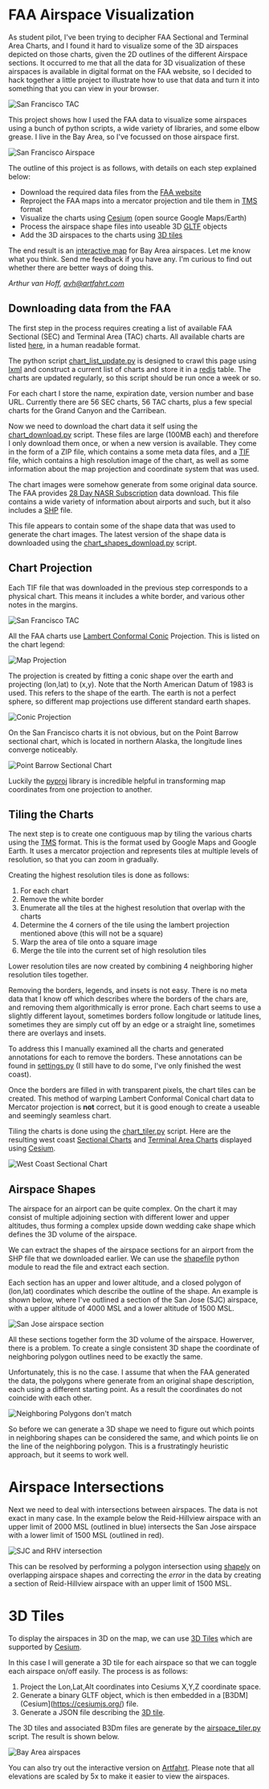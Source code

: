 FAA Airspace Visualization
==========================

As student pilot, I've been trying to decipher FAA Sectional and Terminal Area Charts, and I found it hard to visualize some of the 3D airspaces depicted on those charts, given the 2D outlines of the different Airspace sections. It occurred to me that all the data for 3D visualization of these airspaces is available in digital format on the FAA website, so I decided to hack together a little project to illustrate how to use that data and turn it into something that you can view in your browser.

![San Francisco TAC](/imgs/San_Francisco_TAC.png)

This project shows how I used the FAA data to visualize some airspaces using a bunch of python scripts, a wide variety of libraries, and some elbow grease. I live in the Bay Area, so I've focussed on those airspace first.

![San Francisco Airspace](/imgs/SFO_airspace.png)

The outline of this project is as follows, with details on each step explained below:
* Download the required data files from the [FAA website](https://www.faa.gov/air_traffic/flight_info/aeronav/digital_products/vfr/)
* Reproject the FAA maps into a mercator projection and tile them in [TMS](https://wiki.osgeo.org/wiki/Tile_Map_Service_Specification) format
* Visualize the charts using [Cesium](https://cesiumjs.org/) (open source Google Maps/Earth)
* Process the airspace shape files into useable 3D [GLTF](https://github.com/KhronosGroup/glTF/tree/master/specification/2.0) objects
* Add the 3D airspaces to the charts using [3D tiles](https://github.com/AnalyticalGraphicsInc/3d-tiles)

The end result is an [interactive map](https://airspace.artfahrt.com/map.html) for Bay Area airspaces. Let me know what you think. Send me feedback if you have any. I'm curious to find out whether there are better ways of doing this.

*Arthur van Hoff, avh@artfahrt.com*

## Downloading data from the FAA

The first step in the process requires creating a list of available FAA Sectional (SEC) and Terminal Area (TAC) charts. All available charts are listed [here](https://www.faa.gov/air_traffic/flight_info/aeronav/digital_products/vfr/), in a human readable format.

The python script [chart_list_update.py](/src/chart_list_update.py) is designed to crawl this page using [lxml](https://lxml.de) and construct a current list of charts and store it in a [redis](https://redis.io/) table. The charts are updated regularly, so this script should be run once a week or so.

For each chart I store the name, expiration date, version number and base URL. Currently there are 56 SEC charts, 56 TAC charts, plus a few special charts for the Grand Canyon and the Carribean.

Now we need to download the chart data it self using the [chart_download.py](src/chart_download.py) script. These files are large (100MB each) and therefore I only download them once, or when a new version is available. They come in the form of a ZIP file, which contains a some meta data files, and a [TIF](https://en.wikipedia.org/wiki/GeoTIFF) file, which contains a high resolution image of the chart, as well as some information about the map projection and coordinate system that was used.

The chart images were somehow generate from some original data source. The FAA provides [28 Day NASR Subscription](https://www.faa.gov/air_traffic/flight_info/aeronav/aero_data/NASR_Subscription/) data download. This file contains a wide variety of information about airports and such, but it also includes a [SHP](https://en.wikipedia.org/wiki/Shapefile) file.

This file appears to contain some of the shape data that was used to generate the chart images. The latest version of the shape data is downloaded using the [chart_shapes_download.py](src/chart_shapes_download.py) script.

## Chart Projection

Each TIF file that was downloaded in the previous step corresponds to a physical chart. This means it includes a white border, and various other notes in the margins.

![San Francisco TAC](/imgs/San_Francisco_TAC_full.png)

All the FAA charts use [Lambert Conformal Conic](https://en.wikipedia.org/wiki/Lambert_conformal_conic_projection) Projection. This is listed on the chart legend:

![Map Projection](/imgs/Map_Projection.png)

The projection is created by fitting a conic shape over the earth and projecting (lon,lat) to (x,y). Note that the North American Datum of 1983 is used. This refers to the shape of the earth. The earth is not a perfect sphere, so different map projections use different standard earth shapes.

![Conic Projection](/imgs/Conic.png)

On the San Francisco charts it is not obvious, but on the Point Barrow sectional chart, which is located in northern Alaska, the longitude lines converge noticeably.

![Point Barrow Sectional Chart](/imgs/Point_Barrow_SEC.png)

Luckily the [pyproj](https://pypi.org/project/pyproj/) library is incredible helpful in transforming map coordinates from one projection to another.

## Tiling the Charts

The next step is to create one contiguous map by tiling the various charts using the [TMS](https://wiki.osgeo.org/wiki/Tile_Map_Service_Specification) format. This is the format used by Google Maps and Google Earth. It uses a mercator projection and represents tiles at multiple levels of resolution, so that you can zoom in gradually.

Creating the highest resolution tiles is done as follows:

1. For each chart
1. Remove the white border
1. Enumerate all the tiles at the highest resolution that overlap with the charts
1. Determine the 4 corners of the tile using the lambert projection mentioned above (this will not be a square)
1. Warp the area of tile onto a square image
1. Merge the tile into the current set of high resolution tiles

Lower resolution tiles are now created by combining 4 neighboring higher resolution tiles together.

Removing the borders, legends, and insets is not easy. There is no meta data that I know off which describes where the borders of the chars are, and removing them algorithmically is error prone. Each chart seems to use a slightly different layout, sometimes borders follow longitude or latitude lines, sometimes they are simply cut off by an edge or a straight line, sometimes there are overlays and insets.

To address this I manually examined all the charts and generated  annotations for each to remove the borders. These annotations can be found in [settings.py](src/settings.py) (I still have to do some, I've only finished the west coast).

Once the borders are filled in with transparent pixels, the chart tiles can be created. This method of warping Lambert Conformal Conical chart data to Mercator projection is **not** correct, but it is good enough to create a useable and seemingly seamless chart.

Tiling the charts is done using the [chart_tiler.py](src/chart_tiler.py) script. Here are the resulting west coast [Sectional Charts](https://airspace.artfahrt.com/sec_chart.html) and [Terminal Area Charts](https://airspace.artfahrt.com/tac_chart.html) displayed using [Cesium](https://cesiumjs.org/).

![West Coast Sectional Chart](/imgs/sectional_charts.png)

## Airspace Shapes

The airspace for an airport can be quite complex. On the chart it may consist of multiple adjoining section with different lower and upper altitudes, thus forming a complex upside down wedding cake shape which defines the 3D volume of the airspace.

We can extract the shapes of the airspace sections for an airport from the SHP file that we downloaded earlier. We can use the [shapefile](https://pypi.org/project/pyshp/) python module to read the file and extract each section.

Each section has an upper and lower altitude, and a closed polygon of (lon,lat) coordinates which describe the outline of the shape. An example is shown below, where I've outlined a section of the San Jose (SJC) airspace, with a upper altitude of 4000 MSL and a lower altitude of 1500 MSL.

![San Jose airspace section](imgs/SJC_section.png)

All these sections together form the 3D volume of the airspace. Howerver, there is a problem. To create a single consistent 3D shape the coordinate of neighboring polygon outlines need to be exactly the same.

Unfortunately, this is no the case. I assume that when the FAA generated the data, the polygons where generate from an original shape description, each using a different starting point. As a result the coordinates do not coincide with each other.

![Neighboring Polygons don't match](imgs/shape_lines.png)

So before we can generate a 3D shape we need to figure out which points in neighboring shapes can be considered the same, and which points lie on the line of the neighboring polygon. This is a frustratingly heuristic approach, but it seems to work well.

# Airspace Intersections

Next we need to deal with intersections between airspaces. The data is not exact in many case. In the example below the Reid-Hillview airspace with an upper limit of 2000 MSL (outlined in blue) intersects the San Jose airspace with a lower limit of 1500 MSL (outlined in red).

![SJC and RHV intersection](imgs/SJC_RHV.png)

This can be resolved by performing a polygon intersection using [shapely](https://pypi.org/project/Shapely/) on overlapping airspace shapes and correcting the *error* in the data by creating a section of Reid-Hillview airspace with an upper limit of 1500 MSL.

# 3D Tiles

To display the airspaces in 3D on the map, we can use [3D Tiles](https://github.com/AnalyticalGraphicsInc/3d-tiles) which are supported by [Cesium](https://cesiumjs.org/).

In this case I will generate a 3D tile for each airspace so that we can toggle each airspace on/off easily. The process is as follows:

1. Project the Lon,Lat,Alt coordinates into Cesiums X,Y,Z coordinate space.
1. Generate a binary GLTF object, which is then embedded in a [B3DM](Cesium](https://cesiumjs.org/) file.
1. Generate a JSON file describing the [3D tile](https://github.com/AnalyticalGraphicsInc/3d-tiles).

The 3D tiles and associated B3Dm files are generate by the [airspace_tiler.py](src/airspace_tiler.py) script. The result is shown below.

![Bay Area airspaces](imgs/BayArea_airspaces.png)

You can also try out the interactive version on [Artfahrt](https://airspace.artfahrt.com/map.html).
Please note that all elevations are scaled by 5x to make it easier to view the airspaces.
